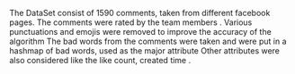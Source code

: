 The DataSet consist of 1590 comments, taken from different facebook pages.
The comments were rated by the team members .
Various punctuations and emojis were removed to improve the accuracy of the algorithm
The bad words from the comments were taken and were put in a hashmap of bad words, used as the major attribute
Other attributes were also considered like the like count, created time .
